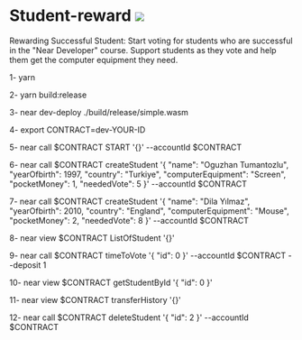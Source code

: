 # Student-reward ![](https://user-images.githubusercontent.com/63979453/165186958-37120bb8-ee13-47a3-a9d7-509db98476a6.png)

Rewarding Successful Student: Start voting for students who are successful in the "Near Developer" course. Support students as they vote and help them get the computer equipment they need.

1- yarn

2- yarn build:release

3- near dev-deploy ./build/release/simple.wasm

4- export CONTRACT=dev-YOUR-ID

5- near call $CONTRACT START '{}' --accountId $CONTRACT

6- near call $CONTRACT createStudent '{ "name": "Oguzhan Tumantozlu", "yearOfbirth": 1997, "country": "Turkiye", "computerEquipment": "Screen", "pocketMoney": 1, "neededVote": 5 }' --accountId $CONTRACT

7- near call $CONTRACT createStudent '{ "name": "Dila Yılmaz", "yearOfbirth": 2010, "country": "England", "computerEquipment": "Mouse", "pocketMoney": 2, "neededVote": 8 }' --accountId $CONTRACT

8- near view $CONTRACT ListOfStudent '{}'

9- near call $CONTRACT timeToVote '{ "id": 0 }' --accountId $CONTRACT --deposit 1

10- near view $CONTRACT getStudentById '{ "id": 0 }'

11- near view $CONTRACT transferHistory '{}'

12- near call $CONTRACT deleteStudent '{ "id": 2 }' --accountId $CONTRACT
